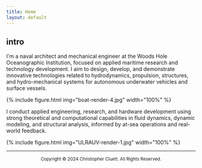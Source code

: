 ```yaml
---
title: Home
layout: default
---
```


## intro
I'm a naval architect and mechanical engineer at the Woods Hole Oceanographic Institution, focused on applied maritime research and technology development. I aim to design, develop, and demonstrate innovative technologies related to hydrodynamics, propulsion, structures, and hydro-mechanical systems for autonomous underwater vehicles and surface vessels. 

{% include figure.html img="boat-render-4.jpg" width="100%" %}

I conduct applied engineering, research, and hardware development using strong theoretical and computational capabilities in fluid dynamics, dynamic modeling, and structural analysis, informed by at-sea operations and real-world feedback. 

{% include figure.html img="ULRAUV-render-1.jpg" width="100%" %}

---------
<p style="text-align: center;"> <sup>  Copyright © 2024 Christopher Cluett. All Rights Reserved. </sup> </p> 


<!---

{% include figure.html img="4knots,100rpm_1.JPG" width="100%" %}

## expertise
* Surface vessel and subsea vehicle design, analysis, and testing
* Design and fabrication of metal, plastic and composite structures for surface and subsea environments
* Electric powertrain design and analysis for marine vehicles
* Hydrodynamics of UUVs
* Solid and surface modeling
* Linear and non-linear FEA
* RANS CFD modeling
* 6DOF dynamic modeling of UUVs
* Tow tank testing and data acquisition
---> 
